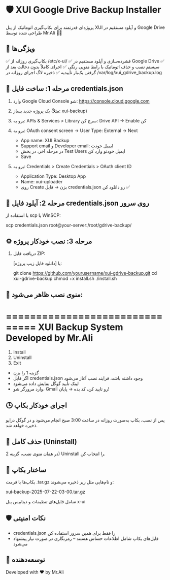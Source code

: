 
🛡️ XUI Google Drive Backup Installer
=====================================

پروژه‌ای قدرتمند برای بکاپ‌گیری اتوماتیک از پنل XUI و آپلود مستقیم در Google Drive
طراحی شده توسط Mr.Ali 👨‍💻

🚀 ویژگی‌ها
----------
✅ بکاپ‌گیری روزانه از /etc/x-ui/
✅ فشرده‌سازی و آپلود مستقیم در Google Drive
✅ سیستم نصب و حذف اتوماتیک با رابط منویی رنگی
✅ اجرای کاملاً بدون دخالت بعد از گرفتن یک‌بار تأییدیه
✅ ذخیره لاگ اجرای روزانه در /var/log/xui_gdrive_backup.log

🔐 مرحله 1: ساخت فایل credentials.json
-----------------------------------------
1. وارد Google Cloud Console شو:
   https://console.cloud.google.com

2. یک پروژه جدید بساز (مثلاً: xui-backup)

3. برو به:
   APIs & Services > Library
   سرچ کن: Drive API → Enable کن

4. برو به:
   OAuth consent screen → User Type: External → Next
   - App name: XUI Backup
   - Support email و Developer email: ایمیل خودت
   - در مرحله آخر، در بخش Test Users ایمیل خودتو وارد کن
   - Save

5. برو به:
   Credentials > Create Credentials > OAuth client ID
   - Application Type: Desktop App
   - Name: xui-uploader
   - روی Create بزن → فایل credentials.json رو دانلود کن ✅

💾 مرحله 2: آپلود فایل credentials.json روی سرور
-------------------------------------------------
با استفاده از scp یا WinSCP:

scp credentials.json root@your-server:/root/gdrive-backup/

⚙️ مرحله 3: نصب خودکار پروژه
------------------------------
1. دریافت فایل ZIP:

   [دانلود فایل زیپ پروژه] یا:

   git clone https://github.com/yourusername/xui-gdrive-backup.git
   cd xui-gdrive-backup
   chmod +x install.sh
   ./install.sh

🧩 منوی نصب ظاهر می‌شود:
--------------------------
===============================
  XUI Backup System
  Developed by Mr.Ali
===============================
1) Install
2) Uninstall
3) Exit

- گزینه 1 را بزن
- اگر فایل credentials.json وجود داشته باشد، فرایند نصب آغاز می‌شود
- لینک تأیید گوگل نمایش داده می‌شود
- وارد مرورگر شو، Gmail رو تایید کن، کد بده → پایان!

🕒 اجرای خودکار بکاپ
----------------------
پس از نصب، بکاپ به‌صورت روزانه در ساعت 3:00 صبح انجام می‌شود و در گوگل درایو ذخیره خواهد شد.

🧹 حذف کامل (Uninstall)
--------------------------
در همان منوی نصب، گزینه 2) Uninstall را انتخاب کن.

📁 ساختار بکاپ
---------------
بکاپ‌ها با فرمت .tar.gz و نام‌هایی مثل زیر ذخیره می‌شوند:

xui-backup-2025-07-22-03-00.tar.gz

شامل فایل‌های تنظیمات و دیتابیس پنل x-ui

🛡 نکات امنیتی
---------------
- credentials.json را فقط برای همین سرور استفاده کن
- فایل‌های بکاپ شامل اطلاعات حساس هستند – رمزنگاری در صورت نیاز پیشنهاد می‌شود

🧠 توسعه‌دهنده
----------------
Developed with ❤️ by Mr.Ali
